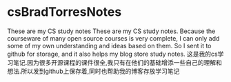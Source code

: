 # csBradTorresNotes
These are my CS study notes
These are my CS study notes. Because the courseware of many open source courses is very complete, I can only add some of my own understanding and ideas based on them. So I sent it to github for storage, and it also helps my blog store study notes.
这是我的cs学习笔记.因为很多开源课程的课件很全,我只有在他们的基础增添一些自己的理解和想法.所以发到github上保存着,同时也帮助我的博客存放学习笔记
